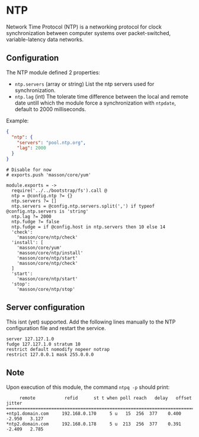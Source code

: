 
# NTP

Network Time Protocol (NTP) is a networking protocol for clock synchronization
between computer systems over packet-switched, variable-latency data networks.

## Configuration

The NTP module defined 2 properties:

*   `ntp.servers` (array or string)
    List the ntp servers used for synchronization.
*   `ntp.lag` (int)
    The tolerate time difference between the local and remote date untill which
    the module force a synchronization with `ntpdate`, default to 2000
    milliseconds.

Example:

```json
{
  "ntp": {
    "servers": "pool.ntp.org",
    "lag": 2000
  }
}
```

    # Disable for now
    # exports.push 'masson/core/yum'

    module.exports = ->
      require('../../bootstrap/fs').call @
      ntp = @config.ntp ?= {}
      ntp.servers ?= []
      ntp.servers = @config.ntp.servers.split(',') if typeof @config.ntp.servers is 'string'
      ntp.lag ?= 2000
      ntp.fudge ?= false
      ntp.fudge = if @config.host in ntp.servers then 10 else 14
      'check':
        'masson/core/ntp/check'
      'install': [
        'masson/core/yum'
        'masson/core/ntp/install'
        'masson/core/ntp/start'
        'masson/core/ntp/check'
      ]
      'start':
        'masson/core/ntp/start'
      'stop':
        'masson/core/ntp/stop'

## Server configuration

This isnt (yet) supported. Add the following lines manually to the NTP
configuration file and restart the service.

```
server 127.127.1.0
fudge 127.127.1.0 stratum 10
restrict default nomodify nopeer notrap
restrict 127.0.0.1 mask 255.0.0.0
```

## Note

Upon execution of this module, the command `ntpq -p` should print:

```
     remote           refid      st t when poll reach   delay   offset  jitter
==============================================================================
+ntp1.domain.com     192.168.0.170     5 u   15  256  377    0.400   -2.950   3.127
*ntp2.domain.com     192.168.0.178     5 u  213  256  377    0.391   -2.409   2.785
```

[cyberciti]: http://www.cyberciti.biz/faq/howto-install-ntp-to-synchronize-server-clock/
